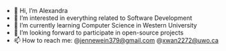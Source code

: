- 👋 Hi, I’m Alexandra
- 👀 I’m interested in everything related to Software Development
- 🌱 I’m currently learning Computer Science in Western University
- 💞️ I’m looking forward to participate in open-source projects
- 📫 How to reach me: @jennewein379@gmail.com  @xwan2272@uwo.ca

<!---
jennewein379/jennewein379 is a ✨ special ✨ repository because its `README.md` (this file) appears on your GitHub profile.
You can click the Preview link to take a look at your changes.
--->

